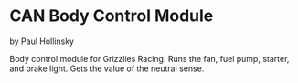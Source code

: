 # CAN Body Control Module
by Paul Hollinsky

Body control module for Grizzlies Racing. Runs the fan, fuel pump, starter, and brake light. Gets the value of the neutral sense.